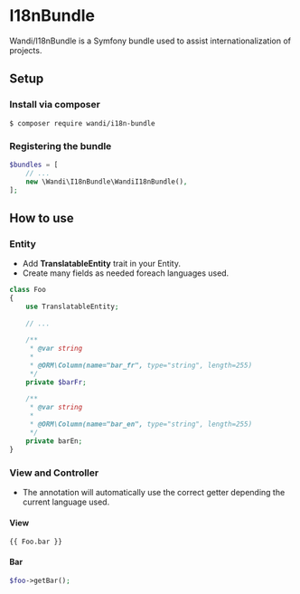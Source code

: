 # I18nBundle
Wandi/I18nBundle is a Symfony bundle used to assist internationalization of projects.

## Setup

### Install via composer
```
$ composer require wandi/i18n-bundle
```

### Registering the bundle
```php
$bundles = [
    // ...
    new \Wandi\I18nBundle\WandiI18nBundle(),
];
```

## How to use

### Entity

* Add **TranslatableEntity** trait in your Entity.
* Create many fields as needed foreach languages used.

```php
class Foo
{
    use TranslatableEntity;
    
    // ...
    
    /**
     * @var string
     *
     * @ORM\Column(name="bar_fr", type="string", length=255)
     */
    private $barFr;
    
    /**
     * @var string
     *
     * @ORM\Column(name="bar_en", type="string", length=255)
     */
    private barEn;
}
```

### View and Controller

* The annotation will automatically use the correct getter depending the current language used. 

#### View 

```twig
{{ Foo.bar }}
```

#### Bar

```php
$foo->getBar();
```

